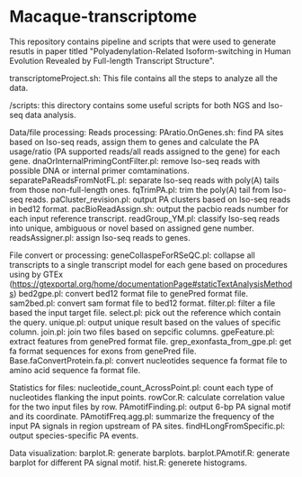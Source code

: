 # Macaque-transcriptome
This repository contains pipeline and scripts that were used to generate resutls in paper titled "Polyadenylation-Related Isoform-switching in Human Evolution Revealed by Full-length Transcript Structure".

transcriptomeProject.sh: This file contains all the steps to analyze all the data.

/scripts: this directory contains some useful scripts for both NGS and Iso-seq data analysis. 

Data/file processing: 
  Reads processing:
  PAratio.OnGenes.sh: find PA sites based on Iso-seq reads, assign them to genes and calculate the PA usage/ratio (PA supported reads/all reads assigned to the gene) for each gene.
  dnaOrInternalPrimingContFilter.pl: remove Iso-seq reads with possible DNA or internal primer comtaminations.
  separatePaReadsFromNotFL.pl: separate Iso-seq reads with poly(A) tails from those non-full-length ones.
  fqTrimPA.pl: trim the poly(A) tail from Iso-seq reads.
  paCluster_revision.pl: output PA clusters based on Iso-seq reads in bed12 format.
  pacBioReadAssign.sh: output the pacbio reads number for each input reference transcript.
  readGroup_YM.pl: classify Iso-seq reads into unique, ambiguous or novel based on assigned gene number.
  readsAssigner.pl: assign Iso-seq reads to genes.
  
  File convert or processing:
    geneCollaspeForRSeQC.pl: collapse all transcripts to a single transcript model for each gene based on procedures using by GTEx (https://gtexportal.org/home/documentationPage#staticTextAnalysisMethods)
    bed2gpe.pl: convert bed12 format file to genePred format file.
    sam2bed.pl: convert sam format file to bed12 format.
    filter.pl: filter a file based the input target file.
    select.pl: pick out the reference which contain the query.
    unique.pl: output unique result based on the values of specific column.
    join.pl: join two files based on sepcific columns.
    gpeFeature.pl: extract features from genePred format file.
    grep_exonfasta_from_gpe.pl: get fa format sequences for exons from genePred file.
    Base.faConvertProtein.fa.pl: convert nucleotides sequence fa format file to amino acid sequence fa format file.
  
  Statistics for files:
    nucleotide_count_AcrossPoint.pl: count each type of nucleotides flanking the input points. 
    rowCor.R: calculate correlation value for the two input files by row.
    PAmotifFinding.pl: output 6-bp PA signal motif and its coordinate.
    PAmotifFreq.agg.pl: summarize the frequency of the input PA signals in region upstream of PA sites.
    findHLongFromSpecific.pl: output species-specific PA events.
    
Data visualization:
  barplot.R: generate barplots.
  barplot.PAmotif.R: generate barplot for different PA signal motif.
  hist.R: generete histograms. 
  
